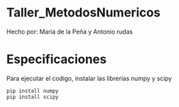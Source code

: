 # Taller_MetodosNumericos
Hecho por: Maria de la Peña y Antonio rudas

# Especificaciones
Para ejecutar el codigo, instalar las librerias numpy y scipy

```
pip install numpy
pip install scipy
```
